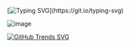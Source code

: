[![Typing SVG](https://readme-typing-svg.demolab.com/?lines=Hello+Hello+there!;Am+a+Software+engineer,+ready+to+do+hard+things!)](https://git.io/typing-svg)

![image](https://github.com/2100032578cse/2100032578cse/assets/99196826/1d008d82-da36-45b5-84db-78b9f7a3cd18)


[![GitHub Trends SVG](https://api.githubtrends.io/user/svg/2100032578cse/langs)](https://githubtrends.io)
